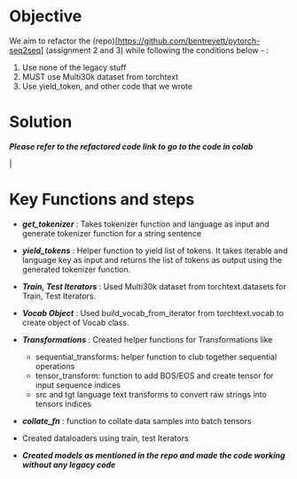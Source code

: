 

# Objective

We aim to refactor the (repo)[https://github.com/bentrevett/pytorch-seq2seq] (assignment 2 and 3) while following the conditions below - :

1.  Use none of the legacy stuff
2.  MUST use Multi30k dataset from torchtext
3.  Use yield_token, and other code that we wrote

# Solution

***Please refer to the refactored code link to go to the code in colab***

|
# Key Functions and steps

- ***get_tokenizer*** : Takes tokenizer function and language as input and generate tokenizer function for a string sentence

- ***yield_tokens*** : Helper function to yield list of tokens. It takes iterable and language key as input and returns the list of tokens as output using the generated tokenizer function.

- ***Train, Test Iterators*** : Used Multi30k dataset from torchtext.datasets for Train, Test Iterators.

- ***Vocab Object*** : Used build_vocab_from_iterator from torchtext.vocab to create object of Vocab class.

- ***Transformations*** : Created helper functions for Transformations like
  - sequential_transforms: helper function to club together sequential operations
  - tensor_transform: function to add BOS/EOS and create tensor for input sequence indices
  - src and tgt language text transforms to convert raw strings into tensors indices

- ***collate_fn*** : function to collate data samples into batch tensors

- Created dataloaders using train, test Iterators

- ***Created models as mentioned in the repo and made the code working without any legacy code***
